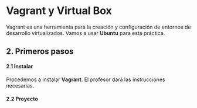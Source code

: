 # Vagrant y Virtual Box

Vagrant es una herramienta para la creación y configuración de entornos de desarrollo virtualizados. Vamos a usar **Ubuntu** para esta práctica.

## 2. Primeros pasos
#### 2.1 Instalar

Procedemos a instalar **Vagrant**. El profesor dará las instrucciones necesarias.

#### 2.2 Proyecto
